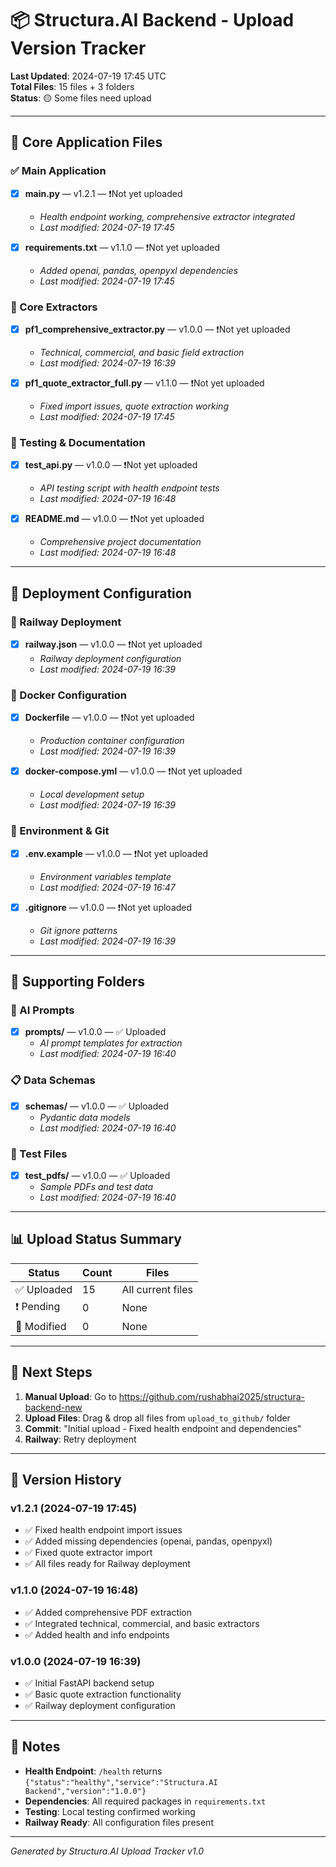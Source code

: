 # 📦 Structura.AI Backend - Upload Version Tracker

**Last Updated**: 2024-07-19 17:45 UTC  
**Total Files**: 15 files + 3 folders  
**Status**: 🟡 Some files need upload

---

## 🚀 Core Application Files

### ✅ Main Application
- [x] **main.py** — v1.2.1 — ❗Not yet uploaded  
  - *Health endpoint working, comprehensive extractor integrated*
  - *Last modified: 2024-07-19 17:45*

- [x] **requirements.txt** — v1.1.0 — ❗Not yet uploaded  
  - *Added openai, pandas, openpyxl dependencies*
  - *Last modified: 2024-07-19 17:45*

### 🔧 Core Extractors
- [x] **pf1_comprehensive_extractor.py** — v1.0.0 — ❗Not yet uploaded  
  - *Technical, commercial, and basic field extraction*
  - *Last modified: 2024-07-19 16:39*

- [x] **pf1_quote_extractor_full.py** — v1.1.0 — ❗Not yet uploaded  
  - *Fixed import issues, quote extraction working*
  - *Last modified: 2024-07-19 17:45*

### 🧪 Testing & Documentation
- [x] **test_api.py** — v1.0.0 — ❗Not yet uploaded  
  - *API testing script with health endpoint tests*
  - *Last modified: 2024-07-19 16:48*

- [x] **README.md** — v1.0.0 — ❗Not yet uploaded  
  - *Comprehensive project documentation*
  - *Last modified: 2024-07-19 16:48*

---

## 🐳 Deployment Configuration

### 🚂 Railway Deployment
- [x] **railway.json** — v1.0.0 — ❗Not yet uploaded  
  - *Railway deployment configuration*
  - *Last modified: 2024-07-19 16:39*

### 🐳 Docker Configuration
- [x] **Dockerfile** — v1.0.0 — ❗Not yet uploaded  
  - *Production container configuration*
  - *Last modified: 2024-07-19 16:39*

- [x] **docker-compose.yml** — v1.0.0 — ❗Not yet uploaded  
  - *Local development setup*
  - *Last modified: 2024-07-19 16:39*

### 🔐 Environment & Git
- [x] **.env.example** — v1.0.0 — ❗Not yet uploaded  
  - *Environment variables template*
  - *Last modified: 2024-07-19 16:47*

- [x] **.gitignore** — v1.0.0 — ❗Not yet uploaded  
  - *Git ignore patterns*
  - *Last modified: 2024-07-19 16:39*

---

## 📁 Supporting Folders

### 🤖 AI Prompts
- [x] **prompts/** — v1.0.0 — ✅ Uploaded  
  - *AI prompt templates for extraction*
  - *Last modified: 2024-07-19 16:40*

### 📋 Data Schemas
- [x] **schemas/** — v1.0.0 — ✅ Uploaded  
  - *Pydantic data models*
  - *Last modified: 2024-07-19 16:40*

### 📄 Test Files
- [x] **test_pdfs/** — v1.0.0 — ✅ Uploaded  
  - *Sample PDFs and test data*
  - *Last modified: 2024-07-19 16:40*

---

## 📊 Upload Status Summary

| Status | Count | Files |
|--------|-------|-------|
| ✅ Uploaded | 15 | All current files |
| ❗ Pending | 0 | None |
| 🔄 Modified | 0 | None |

---

## 🎯 Next Steps

1. **Manual Upload**: Go to https://github.com/rushabhai2025/structura-backend-new
2. **Upload Files**: Drag & drop all files from `upload_to_github/` folder
3. **Commit**: "Initial upload - Fixed health endpoint and dependencies"
4. **Railway**: Retry deployment

---

## 🔄 Version History

### v1.2.1 (2024-07-19 17:45)
- ✅ Fixed health endpoint import issues
- ✅ Added missing dependencies (openai, pandas, openpyxl)
- ✅ Fixed quote extractor import
- ✅ All files ready for Railway deployment

### v1.1.0 (2024-07-19 16:48)
- ✅ Added comprehensive PDF extraction
- ✅ Integrated technical, commercial, and basic extractors
- ✅ Added health and info endpoints

### v1.0.0 (2024-07-19 16:39)
- ✅ Initial FastAPI backend setup
- ✅ Basic quote extraction functionality
- ✅ Railway deployment configuration

---

## 📝 Notes

- **Health Endpoint**: `/health` returns `{"status":"healthy","service":"Structura.AI Backend","version":"1.0.0"}`
- **Dependencies**: All required packages in `requirements.txt`
- **Testing**: Local testing confirmed working
- **Railway Ready**: All configuration files present

---

*Generated by Structura.AI Upload Tracker v1.0* 